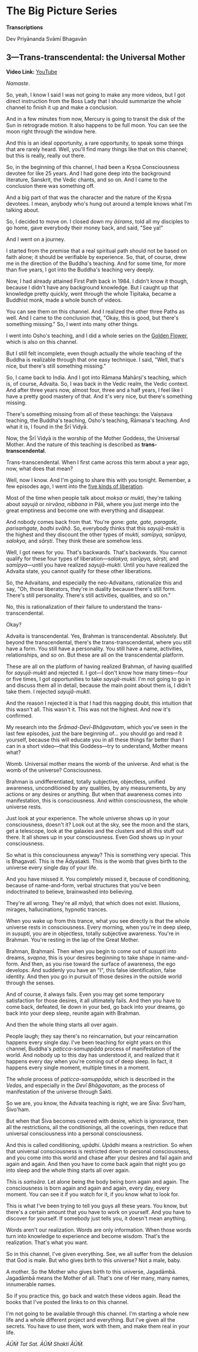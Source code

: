 # The Big Picture Series

**Transcriptions**

Dev Priyānanda Svāmī Bhagavān

## 3—Trans-transcendental: the Universal Mother

**Video Link:** [YouTube](https://www.youtube.com/watch?v=sG_Lfdvch50)

*Namaste*.

So, yeah, I know I said I was not going to make any more videos, but I got direct instruction from the Boss Lady that I should summarize the whole channel to finish it up and make a conclusion.

And in a few minutes from now, Mercury is going to transit the disk of the Sun in retrograde motion. It also happens to be full moon. You can see the moon right through the window here.

And this is an ideal opportunity, a rare opportunity, to speak some things that are rarely heard. Well, you'll find many things like that on this channel; but this is really, really out there.

So, in the beginning of this channel, I had been a Kṛṣṇa Consciousness devotee for like 25 years. And I had gone deep into the background literature, Sanskrit, the Vedic chants, and so on. And I came to the conclusion there was something off.

And a big part of that was the character and the nature of the Kṛṣṇa devotees. I mean, anybody who's hung out around a temple knows what I'm talking about.

So, I decided to move on. I closed down my *āśrams*, told all my disciples to go home, gave everybody their money back, and said, "See ya!"

And I went on a journey.

I started from the premise that a real spiritual path should not be based on faith alone; it should be verifiable by experience. So, that, of course, drew me in the direction of the Buddha's teaching. And for some time, for more than five years, I got into the Buddha's teaching very deeply.

Now, I had already attained First Path back in 1984. I didn't know it though, because I didn't have any background knowledge. But I caught up that knowledge pretty quickly, went through the whole Tipitaka, became a Buddhist monk, made a whole bunch of videos.

You can see them on this channel. And I realized the other three Paths as well. And I came to the conclusion that, "Okay, this is good, but there's something missing." So, I went into many other things.

I went into Osho's teaching, and I did a whole series on the [Golden Flower](https://www.youtube.com/watch?v=xTy64sq7ThE&list=PL8s1kPtHmCZIdGt3or3nV_h3k-maWHXxn), which is also on this channel.

But I still felt incomplete, even though actually the whole teaching of the Buddha is realizable through that one easy technique. I said, "Well, that's nice, but there's still something missing."

So, I came back to India. And I got into Rāmaṇa Mahārṣi's teaching, which is, of course, Advaita. So, I was back in the Vedic realm, the Vedic context. And after three years now, almost four, three and a half years, I feel like I have a pretty good mastery of that. And it's very nice, but there's something missing.

There's something missing from all of these teachings: the Vaiṣṇava teaching, the Buddha's teaching, Osho's teaching, Rāmaṇa's teaching. And what it is, I found in the Śrī Vidyā.

Now, the Śrī Vidyā is the worship of the Mother Goddess, the Universal Mother. And the nature of this teaching is described as **trans-transcendental**.

Trans-transcendental. When I first came across this term about a year ago, now, what does that mean?

Well, now I know. And I'm going to share this with you tonight. Remember, a few episodes ago, I went into the [five kinds of liberation](https://www.youtube.com/watch?v=ofUdCKsGc4s).

Most of the time when people talk about *mokṣa* or *mukti*, they're talking about *sayujā* or *nirvāṇa*, *nibbana* in Pāli, where you just merge into the great emptiness and become one with everything and disappear.

And nobody comes back from that. You're gone: *gate, gate, paragate, parisaṁgate, bodhi svāhā*. So, everybody thinks that this *sayujā-mukti* is the highest and they discount the other types of *mukti, samīpya, sarūpya, salokya,* and *sārṣti*. They think these are somehow less.

Well, I got news for you. That's backwards. That's backwards. You cannot qualify for these four types of liberation—*salokya, sarūpya, sārṣti,* and *samīpya*—until you have realized *sayujā-mukti*. Until you have realized the Advaita state, you cannot qualify for these other liberations.

So, the Advaitans, and especially the neo-Advaitans, rationalize this and say, "Oh, those liberators, they're in duality because there's still form. There's still personality. There's still activities, qualities, and so on."

No, this is rationalization of their failure to understand the trans-transcendental.

Okay?

Advaita is transcendental. Yes, Brahman is transcendental. Absolutely. But beyond the transcendental, there's the trans-transcendental, where you still have a form. You still have a personality. You still have a name, activities, relationships, and so on. But these are all on the transcendental platform.

These are all on the platform of having realized Brahman, of having qualified for *sayujā-mukti* and rejected it. I got—I don't know how many times—four or five times, I got opportunities to take *sayujā-mukti*. I'm not going to go in and discuss them all in detail, because the main point about them is, I didn't take them. I rejected *sayujā-mukti*.

And the reason I rejected it is that I had this nagging doubt, this intuition that this wasn't all. This wasn't it. This was not the highest. And now it's confirmed.

My research into the *Śrāmad-Devī-Bhāgavatam*, which you've seen in the last few episodes, just the bare beginning of... you should go and read it yourself, because this will educate you in all these things far better than I can in a short video—that this Goddess—try to understand, Mother means what?

Womb. Universal mother means the womb of the universe. And what is the womb of the universe? Consciousness.

Brahman is undifferentiated, totally subjective, objectless, unified awareness, unconditioned by any qualities, by any measurements, by any actions or any desires or anything. But when that awareness comes into manifestation, this is consciousness. And within consciousness, the whole universe rests.

Just look at your experience. The whole universe shows up in your consciousness, doesn't it? Look out at the sky, see the moon and the stars, get a telescope, look at the galaxies and the clusters and all this stuff out there. It all shows up in your consciousness. Even God shows up in your consciousness.

So what is this consciousness anyway? This is something very special. This is Bhagavatī. This is the Ādyaśakti. This is the womb that gives birth to the universe every single day of your life.

And you have missed it. You completely missed it, because of conditioning, because of name-and-form, verbal structures that you've been indoctrinated to believe, brainwashed into believing.

They're all wrong. They're all *māyā*, that which does not exist. Illusions, mirages, hallucinations, hypnotic trances.

When you wake up from this trance, what you see directly is that the whole universe rests in consciousness. Every morning, when you're in deep sleep, in *suṣupti*, you are in objectless, totally subjective awareness. You're in Brahman. You're resting in the lap of the Great Mother.

Brahman, Brahmanī. Then when you begin to come out of *suṣupti* into dreams, *svapna*, this is your desires beginning to take shape in name-and-form. And then, as you rise toward the surface of awareness, the ego develops. And suddenly you have an "I", this false identification, false identity. And then you go in pursuit of those desires in the outside world through the senses.

And of course, it always fails. Even you may get some temporary satisfaction for those desires, it all ultimately fails. And then you have to come back, defeated, lie down in your bed, go back into your dreams, go back into your deep sleep, reunite again with Brahman.

And then the whole thing starts all over again.

People laugh; they say there's no reincarnation, but your reincarnation happens every single day. I've been teaching for eight years on this channel, Buddha's *paṭicca-samuppāda* process of manifestation of the world. And nobody up to this day has understood it, and realized that it happens every day when you're coming out of deep sleep. In fact, it happens every single moment, multiple times in a moment.

The whole process of *paṭicca-samuppāda*, which is described in the *Vedas*, and especially in the *Devī Bhāgavatam*, as the process of manifestation of the universe through Śakti.

So we are, you know, the Advaita teaching is right, we are Śiva: Śivo'ham, Śivo'ham.

But when that Śiva becomes covered with desire, which is ignorance, then all the restrictions, all the conditionings, all the coverings, then reduce that universal consciousness into a personal consciousness.

And this is called conditioning, *upādhi*. *Upādhi* means a restriction. So when that universal consciousness is restricted down to personal consciousness, and you come into this world and chase after your desires and fail again and again and again. And then you have to come back again that night you go into sleep and the whole thing starts all over again.

This is *saṁsāra*. Let alone being the body being born again and again. The consciousness is born again and again and again, every day, every moment. You can see it if you watch for it, if you know what to look for.

This is what I've been trying to tell you guys all these years. You know, but there's a certain amount that you have to work on yourself. And you have to discover for yourself. If somebody just tells you, it doesn't mean anything.

Words aren't our realization. Words are only information. When those words turn into knowledge to experience and become wisdom. That's the realization. That's what you want.

So in this channel, I've given everything. See, we all suffer from the delusion that God is male. But who gives birth to this universe? Not a male, baby. 

A mother. So the Mother who gives birth to this universe, Jagadāmbā. Jagadāmbā means the Mother of all. That's one of Her many, many names, innumerable names.

So if you practice this, go back and watch these videos again. Read the books that I've posted the links to on this channel.

I'm not going to be available through this channel. I'm starting a whole new life and a whole different project and everything. But I've given all the secrets. You have to use them, work with them, and make them real in your life.

*ĀŪṀ Tat Sat. ĀŪṀ Shakti ĀŪṀ.*
